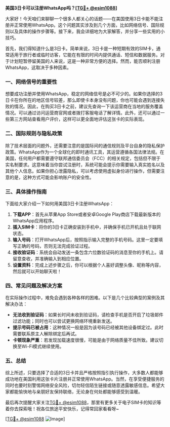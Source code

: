 **美国3日卡可以注册WhatsApp吗？[[TG💪+ @esim1088](https://t.me/s/esim1088)]**

大家好！今天咱们来聊聊一个很多人都关心的话题——在美国使用3日卡能不能注册并正常使用WhatsApp。这个问题其实涉及到几个方面，比如网络信号、国际规则以及具体的操作步骤等。接下来，我会详细地为大家解答，并分享一些实用的小技巧。

首先，我们得知道什么是3日卡。简单来说，3日卡是一种短期有效的SIM卡，通常适用于旅行者或临时访客，它能在有限的时间内提供通话、短信和数据服务。对于计划短暂停留美国的人来说，这是一种非常方便的选择。然而，能否顺利注册WhatsApp，这取决于多种因素。

### 一、网络信号的重要性

想要成功注册并使用WhatsApp，稳定的网络信号是必不可少的。如果你选择的3日卡在你所在的地区信号较差，那么即使卡本身没有问题，你也可能会遇到连接失败的情况。因此，在购买3日卡之前，建议先查询一下该运营商在当地的服务覆盖情况。可以通过访问运营商官网或者拨打客服电话了解详情。此外，还可以通过一些第三方网站查看用户评价，这样可以更全面地评估这张卡的实际表现。

### 二、国际规则与隐私政策

除了技术层面的问题外，还需要注意的是国际间的通信规则及平台自身的隐私保护政策。WhatsApp作为一个全球化的即时通讯工具，其运营遵循各国法律法规。在美国，任何用户都需要遵守联邦通信委员会（FCC）的相关规定，包括但不限于实名制要求。这意味着当你尝试注册时，系统可能会提示你需要输入真实姓名以及其他个人信息。如果你担心泄露隐私，可以考虑使用虚拟身份进行操作，但需要注意的是，这种方式可能会影响账户的安全性。

### 三、具体操作指南

下面给大家介绍一下如何用美国3日卡注册WhatsApp：

1. **下载APP**：首先从苹果App Store或者安卓Google Play商店下载最新版本的WhatsApp应用程序。
2. **插入SIM卡**：将你的3日卡正确安装到手机中，并确保手机已开机且处于联网状态。
3. **输入号码**：打开WhatsApp后，按照指示输入完整的手机号码。这里一定要填写正确的号码，否则无法完成验证过程。
4. **接收验证码**：系统会自动发送一条包含六位数验证码的消息至你的手机上。请留意查收，并准确输入到相应位置。
5. **设置资料**：完成上述步骤之后，你可以根据个人喜好调整头像、昵称等内容，然后就可以开始聊天啦！

### 四、常见问题及解决方案

在实际操作过程中，难免会遇到各种各样的困难。以下是几个比较典型的案例及其解决办法：

- **无法收到验证码**：如果长时间未收到验证码，请检查手机是否开启了垃圾邮件过滤功能；同时也可以尝试更换网络环境重新发送。
- **提示号码已被占用**：这种情况一般是因为该号码已经被其他设备绑定过。此时需要联系原主人解除绑定后再试。
- **卡顿现象严重**：若发现加载速度很慢，可能是由于网络质量不佳所致。建议切换至Wi-Fi模式继续使用。

### 五、总结

综上所述，只要选择了合适的3日卡并且严格按照指引执行操作，大多数人都能够成功地在美国利用这张卡片注册并正常使用WhatsApp。当然，在享受便捷服务的同时也要时刻警惕网络安全风险，切勿轻信陌生链接或随意透露敏感信息。希望大家都能愉快地与亲朋好友保持联络，无论身在何处都能够感受到温暖。

最后再次提醒大家关注[TG💪+ @esim1088](https://t.me/s/esim1088)，那里有更多关于电子SIM卡的知识等着你去探索哦！祝各位旅途平安快乐，记得常回家看看呀~

[[TG💪+ @esim1088](https://t.me/s/esim1088) ![Image](https://i.postimg.cc/4NQfJmqS/Snipaste-2025-05-13-00-14-12.png)]